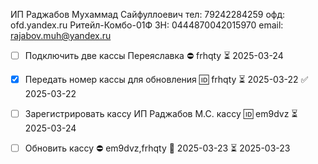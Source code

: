 ИП Раджабов Мухаммад Сайфуллоевич
тел: 79242284259
офд: ofd.yandex.ru
Ритейл-Комбо-01Ф  ЗН: 0444870042015970
email: rajabov.muh@yandex.ru

- [ ] Подключить две кассы Переяславка ⛔ frhqty ⏳ 2025-03-24
- [x] Передать номер кассы для обновления 🆔 frhqty ⏳ 2025-03-22 ✅ 2025-03-22
- [ ] Зарегистрировать кассу ИП Раджабов М.С. кассу 🆔 em9dvz ⏳ 2025-03-24
- [ ] Обновить  кассу ⛔ em9dvz,frhqty 🛫 2025-03-23 ⏳ 2025-03-23

